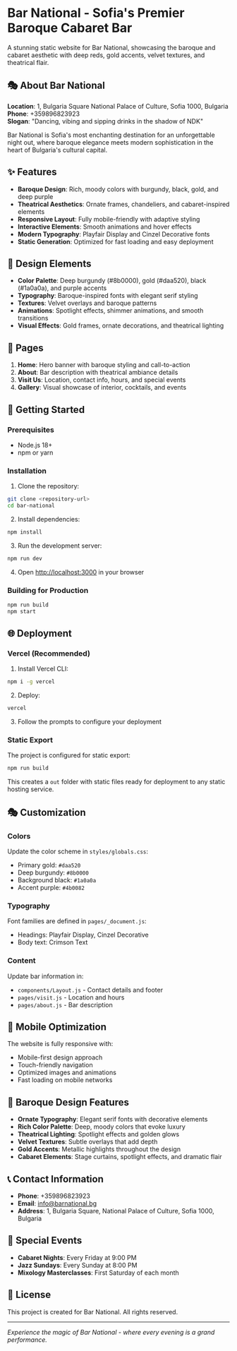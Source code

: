 # Bar National - Sofia's Premier Baroque Cabaret Bar

A stunning static website for Bar National, showcasing the baroque and cabaret aesthetic with deep reds, gold accents, velvet textures, and theatrical flair.

## 🎭 About Bar National

**Location**: 1, Bulgaria Square National Palace of Culture, Sofia 1000, Bulgaria  
**Phone**: +359896823923  
**Slogan**: "Dancing, vibing and sipping drinks in the shadow of NDK"

Bar National is Sofia's most enchanting destination for an unforgettable night out, where baroque elegance meets modern sophistication in the heart of Bulgaria's cultural capital.

## ✨ Features

- **Baroque Design**: Rich, moody colors with burgundy, black, gold, and deep purple
- **Theatrical Aesthetics**: Ornate frames, chandeliers, and cabaret-inspired elements
- **Responsive Layout**: Fully mobile-friendly with adaptive styling
- **Interactive Elements**: Smooth animations and hover effects
- **Modern Typography**: Playfair Display and Cinzel Decorative fonts
- **Static Generation**: Optimized for fast loading and easy deployment

## 🎨 Design Elements

- **Color Palette**: Deep burgundy (#8b0000), gold (#daa520), black (#1a0a0a), and purple accents
- **Typography**: Baroque-inspired fonts with elegant serif styling
- **Textures**: Velvet overlays and baroque patterns
- **Animations**: Spotlight effects, shimmer animations, and smooth transitions
- **Visual Effects**: Gold frames, ornate decorations, and theatrical lighting

## 📱 Pages

1. **Home**: Hero banner with baroque styling and call-to-action
2. **About**: Bar description with theatrical ambiance details
3. **Visit Us**: Location, contact info, hours, and special events
4. **Gallery**: Visual showcase of interior, cocktails, and events

## 🚀 Getting Started

### Prerequisites

- Node.js 18+ 
- npm or yarn

### Installation

1. Clone the repository:
```bash
git clone <repository-url>
cd bar-national
```

2. Install dependencies:
```bash
npm install
```

3. Run the development server:
```bash
npm run dev
```

4. Open [http://localhost:3000](http://localhost:3000) in your browser

### Building for Production

```bash
npm run build
npm start
```

## 🌐 Deployment

### Vercel (Recommended)

1. Install Vercel CLI:
```bash
npm i -g vercel
```

2. Deploy:
```bash
vercel
```

3. Follow the prompts to configure your deployment

### Static Export

The project is configured for static export:

```bash
npm run build
```

This creates a `out` folder with static files ready for deployment to any static hosting service.

## 🎭 Customization

### Colors
Update the color scheme in `styles/globals.css`:
- Primary gold: `#daa520`
- Deep burgundy: `#8b0000`
- Background black: `#1a0a0a`
- Accent purple: `#4b0082`

### Typography
Font families are defined in `pages/_document.js`:
- Headings: Playfair Display, Cinzel Decorative
- Body text: Crimson Text

### Content
Update bar information in:
- `components/Layout.js` - Contact details and footer
- `pages/visit.js` - Location and hours
- `pages/about.js` - Bar description

## 📱 Mobile Optimization

The website is fully responsive with:
- Mobile-first design approach
- Touch-friendly navigation
- Optimized images and animations
- Fast loading on mobile networks

## 🎨 Baroque Design Features

- **Ornate Typography**: Elegant serif fonts with decorative elements
- **Rich Color Palette**: Deep, moody colors that evoke luxury
- **Theatrical Lighting**: Spotlight effects and golden glows
- **Velvet Textures**: Subtle overlays that add depth
- **Gold Accents**: Metallic highlights throughout the design
- **Cabaret Elements**: Stage curtains, spotlight effects, and dramatic flair

## 📞 Contact Information

- **Phone**: +359896823923
- **Email**: info@barnational.bg
- **Address**: 1, Bulgaria Square, National Palace of Culture, Sofia 1000, Bulgaria

## 🎪 Special Events

- **Cabaret Nights**: Every Friday at 9:00 PM
- **Jazz Sundays**: Every Sunday at 8:00 PM  
- **Mixology Masterclasses**: First Saturday of each month

## 📄 License

This project is created for Bar National. All rights reserved.

---

*Experience the magic of Bar National - where every evening is a grand performance.*
